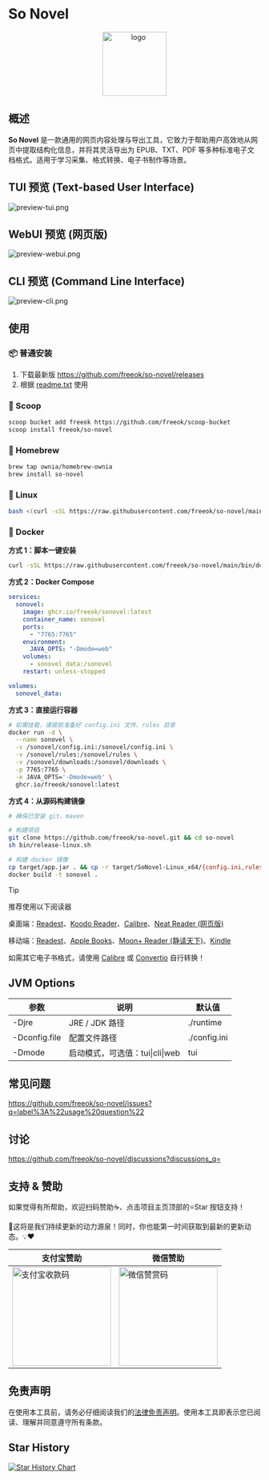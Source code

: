# So Novel

<div align="center">
  <img src="assets/logo.png" alt="logo" style="width: 128px;">
</div>

## 概述

**So Novel** 是一款通用的网页内容处理与导出工具，它致力于帮助用户高效地从网页中提取结构化信息，并将其灵活导出为
EPUB、TXT、PDF 等多种标准电子文档格式。适用于学习采集、格式转换、电子书制作等场景。

## TUI 预览 (Text-based User Interface)

![preview-tui.png](assets/preview-tui.png)

## WebUI 预览 (网页版)

![preview-webui.png](assets/preview-webui.png)

## CLI 预览 (Command Line Interface)

![preview-cli.png](assets/preview-cli.png)

## 使用

### 📦 普通安装

1. 下载最新版 https://github.com/freeok/so-novel/releases
2. 根据 [readme.txt](bundle%2Freadme.txt) 使用

### 🍨 Scoop

```bash
scoop bucket add freeok https://github.com/freeok/scoop-bucket
scoop install freeok/so-novel
```

### 🍺 Homebrew

```bash
brew tap ownia/homebrew-ownia
brew install so-novel
```

### 🐧 Linux

```bash
bash <(curl -sSL https://raw.githubusercontent.com/freeok/so-novel/main/bin/linux-install.sh)
```

### 🐳 Docker

**方式 1：脚本一键安装**

```bash
curl -sSL https://raw.githubusercontent.com/freeok/so-novel/main/bin/docker-install.sh | bash
```

**方式 2：Docker Compose**

```yaml
services:
  sonovel:
    image: ghcr.io/freeok/sonovel:latest
    container_name: sonovel
    ports:
      - "7765:7765"
    environment:
      JAVA_OPTS: "-Dmode=web"
    volumes:
      - sonovel_data:/sonovel
    restart: unless-stopped

volumes:
  sonovel_data:
```

**方式 3：直接运行容器**

```bash
# 如需挂载，请提前准备好 config.ini 文件、rules 目录
docker run -d \
  --name sonovel \
  -v /sonovel/config.ini:/sonovel/config.ini \
  -v /sonovel/rules:/sonovel/rules \
  -v /sonovel/downloads:/sonovel/downloads \
  -p 7765:7765 \
  -e JAVA_OPTS='-Dmode=web' \
  ghcr.io/freeok/sonovel:latest
```

**方式 4：从源码构建镜像**

```bash
# 确保已安装 git、maven

# 构建项目
git clone https://github.com/freeok/so-novel.git && cd so-novel
sh bin/release-linux.sh

# 构建 docker 镜像
cp target/app.jar . && cp -r target/SoNovel-Linux_x64/{config.ini,rules} .
docker build -t sonovel .
```

> [!TIP]
>
> 推荐使用以下阅读器
>
> 桌面端：[Readest](https://readest.com/)、[Koodo Reader](https://www.koodoreader.com/zh)、[Calibre](https://calibre-ebook.com/)、[Neat Reader (网页版)](https://www.neat-reader.cn/webapp)
>
> 移动端：[Readest](https://readest.com/)、[Apple Books](https://www.apple.com/apple-books/)、[Moon+ Reader (静读天下)](https://moondownload.com/chinese.html)、[Kindle](https://apps.apple.com/us/app/amazon-kindle/id302584613)
>
> 如需其它电子书格式，请使用 [Calibre](https://calibre-ebook.com/zh_CN) 或 [Convertio](https://convertio.co/zh/) 自行转换！

## JVM Options

| 参数            | 说明                     | 默认值          |
|---------------|------------------------|--------------|
| -Djre         | JRE / JDK 路径           | ./runtime    |
| -Dconfig.file | 配置文件路径                 | ./config.ini |
| -Dmode        | 启动模式，可选值：tui\|cli\|web | tui          |

## 常见问题

https://github.com/freeok/so-novel/issues?q=label%3A%22usage%20question%22

## 讨论

https://github.com/freeok/so-novel/discussions?discussions_q=

## 支持 & 赞助

如果觉得有所帮助，欢迎扫码赞助☕、点击项目主页顶部的⭐Star 按钮支持！

🚀这将是我们持续更新的动力源泉！同时，你也能第一时间获取到最新的更新动态。💡❤️

| 支付宝赞助                                                           | 微信赞助                                                           |
|-----------------------------------------------------------------|----------------------------------------------------------------|
| <img src="assets/donation-alipay.png" alt="支付宝收款码" width="197"> | <img src="assets/donation-wechat.jpg" alt="微信赞赏码" width="197"> |

## 免责声明

在使用本工具前，请务必仔细阅读我们的[法律免责声明](bundle/DISCLAIMER.md)。使用本工具即表示您已阅读、理解并同意遵守所有条款。

## Star History

[![Star History Chart](https://api.star-history.com/svg?repos=freeok/so-novel&type=Date)](https://star-history.com/#freeok/so-novel&Date)